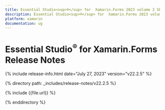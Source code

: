 ```yaml
---
title: Essential Studio<sup>®</sup> for  Xamarin.Forms 2023 volume 2 SP Release Release Notes  
description: Essential Studio<sup>®</sup> for  Xamarin.Forms 2023 volume 2 SP Release Release Notes  
platform: xamarin
documentation: ug
---
```


# Essential Studio<sup>®</sup> for  Xamarin.Forms  Release Notes  

{% include release-info.html date="July 27, 2023"  version="v22.2.5" %} 

{% directory path: _includes/release-notes/v22.2.5 %}

{% include {{file.url}} %}

{% enddirectory %}